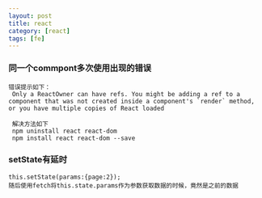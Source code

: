 ```yaml
---
layout: post
title: react
category: [react]
tags: [fe]
---
```


### 同一个commpont多次使用出现的错误

    错误提示如下：
     Only a ReactOwner can have refs. You might be adding a ref to a component that was not created inside a component's `render` method, or you have multiple copies of React loaded

     解决方法如下
     npm uninstall react react-dom
     npm install react react-dom --save

### setState有延时

    this.setState(params:{page:2});
    随后使用fetch将this.state.params作为参数获取数据的时候，竟然是之前的数据